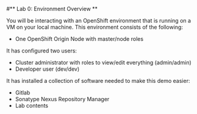 #** Lab 0: Environment Overview **

You will be interacting with an OpenShift environment that is running on a VM
on your local machine. This environment consists of the following: 

* One OpenShift Origin Node with master/node roles

It has configured two users:

* Cluster administrator with roles to view/edit everything (admin/admin)
* Developer user (dev/dev)

It has installed a collection of software needed to make this demo easier:

* Gitlab 
* Sonatype Nexus Repository Manager
* Lab contents
